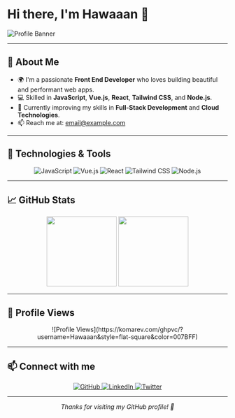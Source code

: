 # Hi there, I'm Hawaaan 👋

![Profile Banner](https://via.placeholder.com/900x200/007BFF/FFFFFF?text=Welcome+to+Hawaaan's+GitHub)

---

## 🚀 About Me

- 🌍 I'm a passionate **Front End Developer** who loves building beautiful and performant web apps.
- 💻 Skilled in **JavaScript**, **Vue.js**, **React**, **Tailwind CSS**, and **Node.js**.
- 🎯 Currently improving my skills in **Full-Stack Development** and **Cloud Technologies**.
- 📫 Reach me at: [email@example.com](mailto:email@example.com)

---

## 🔧 Technologies & Tools

<div align="center">
  <img alt="JavaScript" src="https://img.shields.io/badge/JavaScript-F7DF1E?style=for-the-badge&logo=javascript&logoColor=black" />
  <img alt="Vue.js" src="https://img.shields.io/badge/Vue.js-35495E?style=for-the-badge&logo=vue.js&logoColor=4FC08D" />
  <img alt="React" src="https://img.shields.io/badge/React-20232A?style=for-the-badge&logo=react&logoColor=61DAFB" />
  <img alt="Tailwind CSS" src="https://img.shields.io/badge/Tailwind_CSS-06B6D4?style=for-the-badge&logo=tailwind-css&logoColor=white" />
  <img alt="Node.js" src="https://img.shields.io/badge/Node.js-339933?style=for-the-badge&logo=node.js&logoColor=white" />
</div>

---

## 📈 GitHub Stats

<div align="center">
  <img height="160" src="https://github-readme-stats.vercel.app/api?username=Hawaaan&show_icons=true&theme=blueberry" />
  <img height="160" src="https://github-readme-streak-stats.herokuapp.com/?user=Hawaaan&theme=blueberry" />
</div>

---

## 👀 Profile Views

<div align="center">
  ![Profile Views](https://komarev.com/ghpvc/?username=Hawaaan&style=flat-square&color=007BFF)
</div>

---

## 📫 Connect with me

<div align="center">
  <a href="https://github.com/Hawaaan" target="_blank">
    <img alt="GitHub" src="https://img.shields.io/badge/GitHub-181717?style=for-the-badge&logo=github&logoColor=white" />
  </a>
  <a href="https://linkedin.com/in/Hawaaan" target="_blank">
    <img alt="LinkedIn" src="https://img.shields.io/badge/LinkedIn-0A66C2?style=for-the-badge&logo=linkedin&logoColor=white" />
  </a>
  <a href="https://twitter.com/Hawaaan" target="_blank">
    <img alt="Twitter" src="https://img.shields.io/badge/Twitter-1DA1F2?style=for-the-badge&logo=twitter&logoColor=white" />
  </a>
</div>

---

<p align="center">
  <em>Thanks for visiting my GitHub profile! 🚀</em>
</p>
